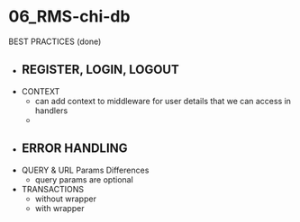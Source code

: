 # 06_RMS-chi-db

BEST PRACTICES (done)
- REGISTER, LOGIN, LOGOUT
  -  
- CONTEXT
  - can add context to middleware for user details that we can access in handlers
  - 
- ERROR HANDLING
  - 
- QUERY & URL Params Differences
  - query params are optional
- TRANSACTIONS
  - without wrapper
  - with wrapper 


